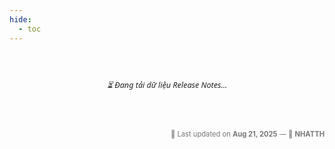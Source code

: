 ```yaml
---
hide:
  - toc
---
```


<style>
  :root {
    --bg-table: #fff;
    --text-color: #222;
    --bg-header: linear-gradient(90deg, #363793, #4a4fc1); /* Gradient nhẹ */
    --bg-hover: #f9faff;
    --border-color: #eee;
    --highlight-color: #ffeb3b;
    --filter-bg: #fafafa;
  }

  body[data-md-color-scheme="slate"] {
    --bg-table: #1f2127;
    --text-color: #f0f0f0;
    --bg-header: #4b52c1;
    --bg-row-alt: #2a2a2a;
    --bg-hover: #313a54;
    --border-color: #444;
    --highlight-color: #ffd700;
    --filter-bg: #2a2a2a;
    --spinner-color: #c2c6ff;
}

  #sheet-table-container {
    width: 100%;
    overflow-x: auto;
    padding: 16px;
    box-sizing: border-box;
    font-family: "Segoe UI", Roboto, Arial, sans-serif;
  }

  #sheet-table-container table {
    width: 100%;
    border-collapse: separate;
    border-spacing: 0;
    font-size: 0.8em;
    background: var(--bg-table);
    border: 1px solid var(--border-color);
    border-radius: 8px;
    overflow: hidden;
    box-shadow: 0 2px 8px rgba(0,0,0,0.04); /* shadow nhẹ */
  }

  th, td {
    padding: 10px 12px;
    text-align: left;
    border-bottom: 1px solid var(--border-color);
    vertical-align: middle;
    word-break: break-word;
    color: var(--text-color);
  }

  th {
    background: var(--bg-header);
    color: #fff;
    font-weight: 600;
    font-size: 0.85em;
    letter-spacing: 0.3px;
    position: sticky;
    top: 0;
    z-index: 2;
  }

  tr:last-child td {
    border-bottom: none;
  }

  tr:hover td {
    background-color: var(--bg-hover);
    transition: background 0.2s ease-in-out;
  }

  .filter-row input,
  .filter-row select {
    width: 100%;
    padding: 6px 8px;
    font-size: 0.8em;
    border: 1px solid var(--border-color);
    border-radius: 6px;
    background-color: var(--filter-bg);
    color: var(--text-color);
    outline: none;
    transition: border 0.2s ease, box-shadow 0.2s ease;
  }

  .filter-row input:focus,
  .filter-row select:focus {
    border-color: #363793;
    box-shadow: 0 0 0 2px rgba(54,55,147,0.15);
  }

  .filter-row input::placeholder {
    color: #aaa;
    font-style: italic;
  }

  .highlight {
    background-color: var(--highlight-color);
    padding: 0 2px;
    border-radius: 2px;
  }

  .loading {
    padding: 16px;
    font-style: italic;
    text-align: center;
    color: var(--text-color);
    font-size: 0.9em;
  }

  .last-updated {
    margin-top: 14px;
    font-size: 0.8em;
    color: #777;
    text-align: right;
  }
  #sheet-table-container table caption {
  caption-side: top;
  text-align: center;
  font-size: 1.1em;
  font-weight: 600;
  padding: 14px 10px;
  color: #363793;
  background: linear-gradient(90deg, #f9f9ff, #eef0ff);
  border-bottom: 1px solid var(--border-color);
  border-radius: 8px 8px 0 0;
  letter-spacing: 0.3px;
}

.status {
  font-weight: 600;
  padding: 4px 8px;
  border-radius: 6px;
  font-size: 0.75em;
  display: inline-block;
}

.status.new {
  background: #d1fadd;   /* xanh nền nhạt hơn */
  color: #0f9d58;        /* xanh lá tươi */
  border: 1px solid #81c995;
}

.status.edit {
  background: #d6e9ff;   /* xanh nền nhạt */
  color: #1a73e8;        /* xanh dương tươi */
  border: 1px solid #8ab4f8;
}
a.guide-link {
  display: inline-block;
  padding: 4px 8px;
  border-radius: 6px;
  background-color: #f1f5f9; /* xám nhạt */
  color: #1a73e8;           /* xanh Google */
  font-size: 0.9em;
  font-weight: 500;
  text-decoration: none;
  transition: all 0.2s ease;
}

a.guide-link:hover {
  background-color: #e8f0fe; /* xanh nhạt khi hover */
  color: #174ea6;           
}

</style>

<div id="sheet-table-container">
  <p class="loading">⏳ Đang tải dữ liệu Release Notes...</p>
</div>

<script src="https://cdn.jsdelivr.net/npm/papaparse@5.4.1/papaparse.min.js"></script>

<script>
  const hiddenCols = [1];
  let rawRows = [];
  let headers = [];

  async function loadSheetData() {
    const url = 'https://docs.google.com/spreadsheets/d/e/2PACX-1vRjMvoSAQLikz_4tViMhzRIIBghKZCN1I2blvEz7tJKSDl8QidD0oLMt72F-zcxOiflUeam0mUwKa2P/pub?gid=1426965705&single=true&output=csv';

    try {
      const response = await fetch(url);
      const text = await response.text();
      const results = Papa.parse(text, { header: false, skipEmptyLines: true });
      rawRows = results.data;

      if (!rawRows.length) throw new Error("Không có dữ liệu");

      headers = rawRows[0].filter((_, idx) => !hiddenCols.includes(idx));
      renderTable(rawRows);
    } catch (err) {
      document.getElementById('sheet-table-container').innerHTML =
        `<p style="color:red; text-align:center;">⚠️ Không thể tải dữ liệu Release Notes.</p>`;
    }
  }

  function renderTable(data) {
    const table = document.createElement('table');
    const caption = document.createElement('caption');
    caption.textContent = "Danh sách các chỉnh sửa & cập nhật phần mềm (Release Notes Effective August 1, 2025)";
    table.appendChild(caption);

    const thead = document.createElement('thead');
    const trHead = document.createElement('tr');
    const trFilter = document.createElement('tr');
    trFilter.classList.add('filter-row');

    headers.forEach((header, colIndex) => {
      const th = document.createElement('th');
      th.textContent = header;
      trHead.appendChild(th);

      const tdFilter = document.createElement('td');
      const sampleValues = data.slice(1).map(r => r.filter((_, idx) => !hiddenCols.includes(idx))[colIndex]);
      const isNumeric = sampleValues.every(v => !isNaN(v));
      const uniqueVals = [...new Set(sampleValues.filter(v => v !== ''))];

     if (
  uniqueVals.length > 0 && 
  uniqueVals.length <= 10 && 
  !isNumeric && 
  uniqueVals.every(v => v.length <= 30) // nếu tất cả giá trị <= 30 ký tự
) {
  // Nếu ít giá trị và không quá dài thì dùng combobox
  const select = document.createElement('select');
  const optAll = new Option("-- Tất cả --", "");
  select.appendChild(optAll);
  uniqueVals.sort().forEach(val => select.appendChild(new Option(val, val)));
  select.onchange = applyFilter;
  tdFilter.appendChild(select);
} else {
  // Nếu nhiều giá trị hoặc chuỗi dài thì dùng textbox
  const input = document.createElement('input');
  input.placeholder = 'Lọc...';
  input.oninput = applyFilter;
        tdFilter.appendChild(input);
      }

      trFilter.appendChild(tdFilter);
    });

    thead.appendChild(trHead);
    thead.appendChild(trFilter);
    table.appendChild(thead);

    const tbody = document.createElement('tbody');
    table.appendChild(tbody);
    document.getElementById('sheet-table-container').innerHTML = '';
    document.getElementById('sheet-table-container').appendChild(table);

    applyFilter();
  }

  function highlightMatch(text, keyword) {
    if (!keyword) return text;
    const pattern = new RegExp(`(${keyword})`, 'gi');
    return text.replace(pattern, `<span class="highlight">$1</span>`);
  }

  function applyFilter() {
    const table = document.querySelector('#sheet-table-container table');
    const filters = Array.from(table.querySelectorAll('.filter-row td')).map(td => {
      const input = td.querySelector('input, select');
      return input ? input.value.trim().toLowerCase() : '';
    });

    const tbody = table.querySelector('tbody');
    tbody.innerHTML = '';

   rawRows.slice(1).forEach(row => {
  const visibleRow = row.filter((_, idx) => !hiddenCols.includes(idx));
  const match = visibleRow.every((cell, idx) => {
    const filterVal = filters[idx];
    if (!filterVal) return true;
    return cell.toLowerCase().includes(filterVal);
  });

  if (match) {
    const tr = document.createElement('tr');

    visibleRow.forEach((cell, idx) => {
      const td = document.createElement('td');
      const keyword = filters[idx];
      const headerText = headers[idx].toLowerCase();
      const cellVal = cell.trim();

      // Nếu đây là cột "Tiêu đề hướng dẫn"
   if (headerText.includes("tiêu đề hướng dẫn")) {
  const linkVal = row[1] ? row[1].trim() : ""; // cột Link ở index 1
  if (linkVal.startsWith("http")) {
    td.innerHTML = `<a href="${linkVal}" target="_blank" rel="noopener" 
                      style="text-decoration: underline; color: blue;"
                      class="guide-link" 
                      title="Bấm vào để xem hướng dẫn">${cellVal}</a>`;
  } else {
    td.textContent = cellVal;
  }
}
      // Nếu là cột "Tạo mới / Chỉnh sửa"
      else if (headerText.includes("tạo mới") || headerText.includes("chỉnh sửa")) {
        if (cellVal.toLowerCase().includes("tạo mới")) {
          td.innerHTML = `<span class="status new">${cellVal}</span>`;
        } else if (cellVal.toLowerCase().includes("chỉnh sửa")) {
          td.innerHTML = `<span class="status edit">${cellVal}</span>`;
        } else {
          td.textContent = cellVal;
        }
      }
      // Còn lại highlight bình thường
      else {
        td.innerHTML = highlightMatch(cellVal, keyword);
      }

      tr.appendChild(td);
    });

    tbody.appendChild(tr);
  }
});

  }

  loadSheetData();
</script>

<div class="last-updated">📅 Last updated on <strong>Aug 21, 2025</strong> — 👤 <strong>NHATTH</strong></div>
